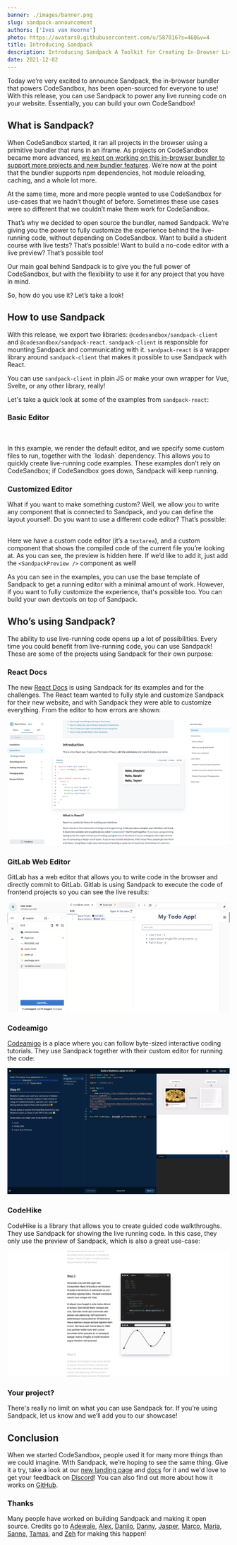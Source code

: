 ```yaml
---
banner: ./images/banner.png
slug: sandpack-announcement
authors: ['Ives van Hoorne']
photo: https://avatars0.githubusercontent.com/u/587016?s=460&v=4
title: Introducing Sandpack
description: Introducing Sandpack A Toolkit for Creating In-Browser Live Coding
date: 2021-12-02
---
```


Today we’re very excited to announce Sandpack, the in-browser bundler that
powers CodeSandbox, has been open-sourced for everyone to use! With this
release, you can use Sandpack to power any live running code on your website.
Essentially, you can build your own CodeSandbox!

## What is Sandpack?

When CodeSandbox started, it ran all projects in the browser using a primitive
bundler that runs in an iframe. As projects on CodeSandbox became more advanced,
[we kept on working on this in-browser bundler to support more projects and new bundler features](https://codesandbox.io/post/creating-a-parallel-offline-extensible-browser-based-bundler-for-codesandbox).
We’re now at the point that the bundler supports npm dependencies, hot module
reloading, caching, and a whole lot more.

At the same time, more and more people wanted to use CodeSandbox for use-cases
that we hadn’t thought of before. Sometimes these use cases were so different
that we couldn’t make them work for CodeSandbox.

That’s why we decided to open source the bundler, named Sandpack. We’re giving
you the power to fully customize the experience behind the live-running code,
without depending on CodeSandbox. Want to build a student course with live
tests? That’s possible! Want to build a no-code editor with a live preview?
That’s possible too!

Our main goal behind Sandpack is to give you the full power of CodeSandbox, but
with the flexibility to use it for any project that you have in mind.

So, how do you use it? Let’s take a look!

## How to use Sandpack

With this release, we export two libraries: `@codesandbox/sandpack-client` and
`@codesandbox/sandpack-react`. `sandpack-client` is responsible for mounting
Sandpack and communicating with it. `sandpack-react` is a wrapper library around
`sandpack-client` that makes it possible to use Sandpack with React.

You can use `sandpack-client` in plain JS or make your own wrapper for Vue,
Svelte, or any other library, really!

Let's take a quick look at some of the examples from `sandpack-react`:

### Basic Editor

<br/>
<sandpack1></sandpack1>
<br/>
In this example, we render the default editor, and we specify some custom files to run, together with the `lodash` dependency. This allows you to quickly create live-running code examples. These examples don’t rely on CodeSandbox; if CodeSandbox goes down, Sandpack will keep running.

### Customized Editor

What if you want to make something custom? Well, we allow you to write any
component that is connected to Sandpack, and you can define the layout yourself.
Do you want to use a different code editor? That’s possible:

<sandpack2></sandpack2> <br/> Here we have a custom code editor (it’s a
`textarea`), and a custom component that shows the compiled code of the current
file you’re looking at. As you can see, the preview is hidden here. If we’d like
to add it, just add the `<SandpackPreview />` component as well!

As you can see in the examples, you can use the base template of Sandpack to get
a running editor with a minimal amount of work. However, if you want to fully
customize the experience, that's possible too. You can build your own devtools
on top of Sandpack.

## Who’s using Sandpack?

The ability to use live-running code opens up a lot of possibilities. Every time
you could benefit from live-running code, you can use Sandpack! These are some
of the projects using Sandpack for their own purpose:

### React Docs

The new [React Docs](https://beta.reactjs.org/) is using Sandpack for its
examples and for the challenges. The React team wanted to fully style and
customize Sandpack for their new website, and with Sandpack they were able to
customize everything. From the editor to how errors are shown:

![](./images/react.png)

### GitLab Web Editor

GitLab has a web editor that allows you to write code in the browser and
directly commit to GitLab. Gitlab is using Sandpack to execute the code of
frontend projects so you can see the live results:

![](./images/gitlab-live-preview.png)

### Codeamigo

[Codeamigo](https://codeamigo.dev/) is a place where you can follow byte-sized
interactive coding tutorials. They use Sandpack together with their custom
editor for running the code:

![](./images/codeamigo.png)

### CodeHike

CodeHike is a library that allows you to create guided code walkthroughs. They
use Sandpack for showing the live running code. In this case, they only use the
preview of Sandpack, which is also a great use-case:

![](./images/codehike.png)

### Your project?

There's really no limit on what you can use Sandpack for. If you’re using
Sandpack, let us know and we’ll add you to our showcase!

## Conclusion

When we started CodeSandbox, people used it for many more things than we could
imagine. With Sandpack, we’re hoping to see the same thing. Give it a try, take
a look at our [new landing page](https://sandpack.codesandbox.io/) and
[docs](https://sandpack.codesandbox.io/docs) for it and we'd love to get your
feedback on [Discord](https://discord.gg/C6vfhW3H6e)! You can also find out more
about how it works on [GitHub](https://github.com/codesandbox/sandpack).

### Thanks

Many people have worked on building Sandpack and making it open source. Credits
go to [Adewale](https://twitter.com/ace_kyd),
[Alex](https://twitter.com/alexnmoldovan),
[Danilo](https://twitter.com/danilowoz),
[Danny](https://twitter.com/dannyruchtie),
[Jasper](https://twitter.com/JasperDeMoor),
[Marco](https://twitter.com/marcovincit),
[Maria](https://twitter.com/olarclara),
[Sanne,](https://twitter.com/sannekalkman)
[Tamas](https://twitter.com/metricbrew), and [Zeh](https://twitter.com/zehf) for
making this happen!
